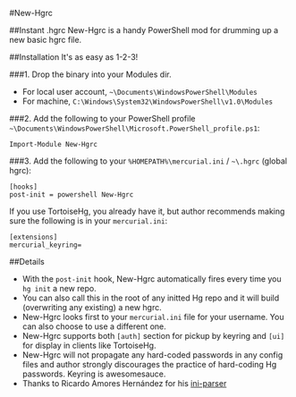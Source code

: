 #New-Hgrc

##Instant .hgrc
New-Hgrc is a handy PowerShell mod for drumming up a new basic hgrc file.

##Installation
It's as easy as 1-2-3!

###1.
Drop the binary into your Modules dir. 

+ For local user account, `~\Documents\WindowsPowerShell\Modules`
+ For machine, `C:\Windows\System32\WindowsPowerShell\v1.0\Modules`

###2.
Add the following to your PowerShell profile `~\Documents\WindowsPowerShell\Microsoft.PowerShell_profile.ps1`:

````
Import-Module New-Hgrc
````

###3.
Add the following to your `%HOMEPATH%\mercurial.ini` / `~\.hgrc` (global hgrc):

````
[hooks]
post-init = powershell New-Hgrc
````

If you use TortoiseHg, you already have it, but author recommends making sure the following is in your `mercurial.ini`:

````
[extensions]
mercurial_keyring=
````
##Details
+ With the `post-init` hook, New-Hgrc automatically fires every time you `hg init` a new repo.
+ You can also call this in the root of any initted Hg repo and it will build (overwriting any existing) a new hgrc.
+ New-Hgrc looks first to your `mercurial.ini` file for your username. You can also choose to use a different one.
+ New-Hgrc supports both `[auth]` section for pickup by keyring and `[ui]` for display in clients like TortoiseHg.
+ New-Hgrc will not propagate any hard-coded passwords in any config files and author strongly discourages the practice of hard-coding Hg passwords. Keyring is awesomesauce.
+ Thanks to Ricardo Amores Hernández for his [ini-parser](https://github.com/rickyah/ini-parser)
